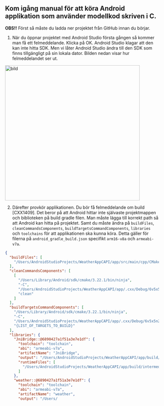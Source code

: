 
## Kom igång manual för att köra Android applikation som använder modellkod skriven i C.

**OBS!!** Först så måste du ladda ner projektet från GitHub innan du börjar.

1. När du öppnar projektet med Android Studio första gången så kommer man få ett felmeddelande. Klicka på OK. Android Studio klagar att den kan inte hitta SDK. Men vi låter Android Studio ändra till den SDK som finns tillgängligt på sin lokala dator. Bilden nedan visar hur felmeddelandet ser ut.

<img width="441" alt="bild" src="https://github.com/shch99/KTHExamensarbete2023/assets/131250228/c57e9bb1-c370-4c9f-b20e-c8a29122bb76">


2. Därefter provkör applikationen. Du bör få felmeddelande om build [CXX1409]. Det beror på att Android hittar inte självaste projektmappen och biblioteken på build gradle filen. Man måste lägga till korrekt path så att Android kan hitta på projektet. Samt du  måste ändra på `buildFiles`, `cleanCommandsComponents`, `buildTargetsCommandComponents`, `libraries` och `toolchains` för att applikationen ska kunna köra. Detta gäller för filerna på `android_gradle_build.json` specifikt `arm16-v8a` och `armeabi-v7a`. 

```json
{
  "buildFiles": [
    "/Users/AndroidStudioProjects/WeatherAppCAPI/app/src/main/cpp/CMakeLists.txt"
  ],
  "cleanCommandsComponents": [
    [
      "/Users/Library/Android/sdk/cmake/3.22.1/bin/ninja",
      "-C",
      "/Users/AndroidStudioProjects/WeatherAppCAPI/app/.cxx/Debug/6v5x5n2j/armeabi-v7a",
      "clean"
    ]
  ],
  "buildTargetsCommandComponents": [
    "/Users/Library/Android/sdk/cmake/3.22.1/bin/ninja",
    "-C",
    "/Users/AndroidStudioProjects/WeatherAppCAPI/app/.cxx/Debug/6v5x5n2j/armeabi-v7a",
    "{LIST_OF_TARGETS_TO_BUILD}"
  ],
  "libraries": {
    "JniBridge::@6890427a1f51a3e7e1df": {
      "toolchain": "toolchain",
      "abi": "armeabi-v7a",
      "artifactName": "JniBridge",
      "output": "/Users/AndroidStudioProjects/WeatherAppCAPI/app/build/intermediates/cxx/Debug/6v5x5n2j/obj/armeabi-v7a/libJniBridge.so",
      "runtimeFiles": [
        "/Users/AndroidStudioProjects/WeatherAppCAPI/app/build/intermediates/cxx/Debug/6v5x5n2j/obj/armeabi-v7a/libweather.so"
      ]
    },
    "weather::@6890427a1f51a3e7e1df": {
      "toolchain": "toolchain",
      "abi": "armeabi-v7a",
      "artifactName": "weather",
      "output": "/Users/


